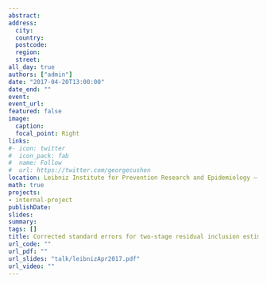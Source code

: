 ```yaml
---
abstract: 
address:
  city: 
  country: 
  postcode: 
  region: 
  street: 
all_day: true
authors: ["admin"]
date: "2017-04-20T13:00:00"
date_end: ""
event: 
event_url: 
featured: false
image:
  caption: 
  focal_point: Right
links:
#- icon: twitter
#  icon_pack: fab
#  name: Follow
#  url: https://twitter.com/georgecushen
location: Leibniz Institute for Prevention Research and Epidemiology – BIPS, Bremen, Germany
math: true
projects:
- internal-project
publishDate: 
slides: 
summary: 
tags: []
title: Corrected standard errors for two-stage residual inclusion estimators and a Stata package for MR-Egger regression type analyses
url_code: ""
url_pdf: ""
url_slides: "talk/leibnizApr2017.pdf"
url_video: ""
---
```


